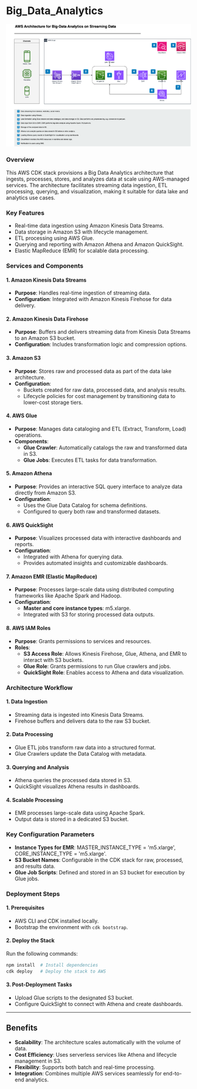 # Big_Data_Analytics


![alt text](Big-Data-Analytics-Architecture.drawio-1.png)


### Overview

This AWS CDK stack provisions a Big Data Analytics architecture that ingests, processes, stores, and analyzes data at scale using AWS-managed services. The architecture facilitates streaming data ingestion, ETL processing, querying, and visualization, making it suitable for data lake and analytics use cases.

### Key Features

- Real-time data ingestion using Amazon Kinesis Data Streams.
- Data storage in Amazon S3 with lifecycle management.
- ETL processing using AWS Glue.
- Querying and reporting with Amazon Athena and Amazon QuickSight.
- Elastic MapReduce (EMR) for scalable data processing.

### Services and Components

#### 1. Amazon Kinesis Data Streams
- **Purpose**: Handles real-time ingestion of streaming data.
- **Configuration**: Integrated with Amazon Kinesis Firehose for data delivery.

#### 2. Amazon Kinesis Data Firehose
- **Purpose**: Buffers and delivers streaming data from Kinesis Data Streams to an Amazon S3 bucket.
- **Configuration**: Includes transformation logic and compression options.

#### 3. Amazon S3
- **Purpose**: Stores raw and processed data as part of the data lake architecture.
- **Configuration**:
  - Buckets created for raw data, processed data, and analysis results.
  - Lifecycle policies for cost management by transitioning data to lower-cost storage tiers.

#### 4. AWS Glue
- **Purpose**: Manages data cataloging and ETL (Extract, Transform, Load) operations.
- **Components**:
  - **Glue Crawler**: Automatically catalogs the raw and transformed data in S3.
  - **Glue Jobs**: Executes ETL tasks for data transformation.

#### 5. Amazon Athena
- **Purpose**: Provides an interactive SQL query interface to analyze data directly from Amazon S3.
- **Configuration**:
  - Uses the Glue Data Catalog for schema definitions.
  - Configured to query both raw and transformed datasets.

#### 6. AWS QuickSight
- **Purpose**: Visualizes processed data with interactive dashboards and reports.
- **Configuration**:
  - Integrated with Athena for querying data.
  - Provides automated insights and customizable dashboards.

#### 7. Amazon EMR (Elastic MapReduce)
- **Purpose**: Processes large-scale data using distributed computing frameworks like Apache Spark and Hadoop.
- **Configuration**:
  - **Master and core instance types**: m5.xlarge.
  - Integrated with S3 for storing processed data outputs.

#### 8. AWS IAM Roles
- **Purpose**: Grants permissions to services and resources.
- **Roles**:
  - **S3 Access Role**: Allows Kinesis Firehose, Glue, Athena, and EMR to interact with S3 buckets.
  - **Glue Role**: Grants permissions to run Glue crawlers and jobs.
  - **QuickSight Role**: Enables access to Athena and data visualization.

### Architecture Workflow

#### 1. Data Ingestion
- Streaming data is ingested into Kinesis Data Streams.
- Firehose buffers and delivers data to the raw S3 bucket.

#### 2. Data Processing
- Glue ETL jobs transform raw data into a structured format.
- Glue Crawlers update the Data Catalog with metadata.

#### 3. Querying and Analysis
- Athena queries the processed data stored in S3.
- QuickSight visualizes Athena results in dashboards.

#### 4. Scalable Processing
- EMR processes large-scale data using Apache Spark.
- Output data is stored in a dedicated S3 bucket.

### Key Configuration Parameters

- **Instance Types for EMR**: MASTER_INSTANCE_TYPE = 'm5.xlarge', CORE_INSTANCE_TYPE = 'm5.xlarge'.
- **S3 Bucket Names**: Configurable in the CDK stack for raw, processed, and results data.
- **Glue Job Scripts**: Defined and stored in an S3 bucket for execution by Glue jobs.

### Deployment Steps

#### 1. Prerequisites
- AWS CLI and CDK installed locally.
- Bootstrap the environment with `cdk bootstrap`.

#### 2. Deploy the Stack
Run the following commands:

```bash
npm install  # Install dependencies
cdk deploy   # Deploy the stack to AWS
```

#### 3. Post-Deployment Tasks
- Upload Glue scripts to the designated S3 bucket.
- Configure QuickSight to connect with Athena and create dashboards.

---

## **Benefits**

- **Scalability**: The architecture scales automatically with the volume of data.
- **Cost Efficiency**: Uses serverless services like Athena and lifecycle management in S3.
- **Flexibility**: Supports both batch and real-time processing.
- **Integration**: Combines multiple AWS services seamlessly for end-to-end analytics.

